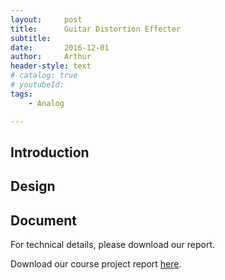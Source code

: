 ```yaml
---
layout:     post
title:      Guitar Distortion Effecter  
subtitle:   
date:       2016-12-01
author:     Arthur
header-style: text
# catalog: true
# youtubeId: 
tags:
    - Analog

---
```


## Introduction

## Design

## Document

For technical details, please download our report.

Download our course project report [here](https://drive.google.com/open?id=1Am906UoPnU-6uEfWeS5mg9KIk1Ek7i2C).